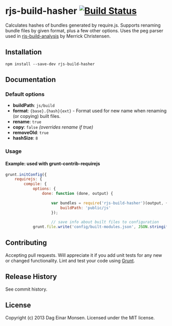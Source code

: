 # rjs-build-hasher [![Build Status](https://secure.travis-ci.org/monsendag/rjs-build-hasher.png?branch=master)](http://travis-ci.org/monsendag/rjs-build-hasher)

Calculates hashes of bundles generated by require.js. Supports renaming bundle files by given format, plus a few other options. Uses the peg parser used in [rjs-build-analysis](https://github.com/iammerrick/rjs-build-analysis) by Merrick Christensen.

## Installation

	npm install --save-dev rjs-build-hasher

## Documentation

### Default options

* **buildPath**:  `js/build`
* **format**: `{base}.{hash}{ext}` - Format used for new name when renaming (or copying) built files.
* **rename**: `true`
* **copy**: `false` *(overrides rename if true)*
* **removeOld**: `true`
* **hashSize**: `8`


### Usage

#### Example: used with grunt-contrib-requirejs

```javascript
grunt.initConfig({
	requirejs: {
		compile: {
			options: {		
				done: function (done, output) {
				
					var bundles = require('rjs-build-hasher')(output, {
						buildPath: 'public/js'
					});
					
					// save info about built files to configuration
            grunt.file.write('config/built-modules.json', JSON.stringify(bundles, null, 2));

```

## Contributing
Accepting pull requests. Will appreciate it if you add unit tests for any new or changed functionality. Lint and test your code using [Grunt](http://gruntjs.com/).

## Release History
See commit history.

## License
Copyright (c) 2013 Dag Einar Monsen. Licensed under the MIT license.
